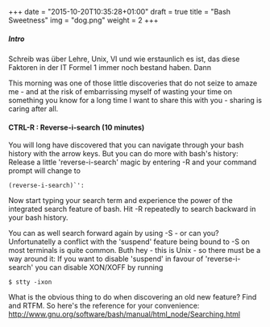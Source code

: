 +++
date = "2015-10-20T10:35:28+01:00"
draft = true
title = "Bash Sweetness"
img = "dog.png"
weight = 2
+++

##### Intro
Schreib was über Lehre, Unix, VI und wie erstaunlich es ist, das diese Faktoren in der IT Formel 1 immer noch bestand haben. Dann

This morning was one of those little discoveries that do not seize to amaze me - and at the risk of embarrissing myself of wasting your time on something you know for a long time I want to share this with you - sharing is caring after all.

#### CTRL-R : Reverse-i-search (10 minutes)
You will long have discovered that you can navigate through your bash history with the arrow keys.
But you can do more with bash's history: Release a little 'reverse-i-search' magic by entering <CTRL>-R and your command prompt will change to

    (reverse-i-search)`':

Now start typing your search term and experience the power of the integrated search feature of bash.
Hit <CTRL>-R repeatedly to search backward in your bash history.

You can as well search forward again by using <CTRL>-S - or can you?
Unfortunatelly a conflict with the 'suspend' feature being bound to <CTRL>-S on most terminals is quite common.
Buth hey - this is Unix - so there must be a way around it: If you want to disable 'suspend' in favour of 'reverse-i-search' you can disable XON/XOFF by running

    $ stty -ixon

What is the obvious thing to do when discovering an old new feature? Find and RTFM. So here's the reference for your convenience:
<http://www.gnu.org/software/bash/manual/html_node/Searching.html>
